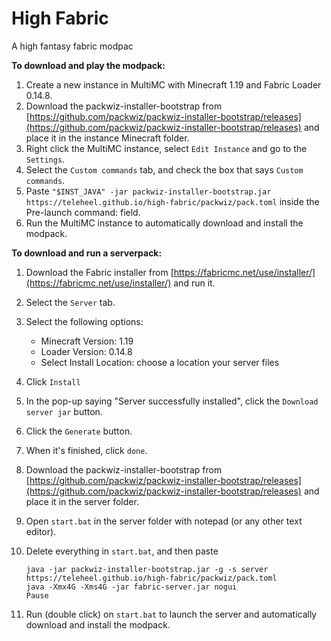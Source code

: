 # High Fabric

A high fantasy fabric modpac

**To download and play the modpack:**

1. Create a new instance in MultiMC with Minecraft 1.19 and Fabric Loader 0.14.8.
2. Download the packwiz-installer-bootstrap from [https://github.com/packwiz/packwiz-installer-bootstrap/releases](https://github.com/packwiz/packwiz-installer-bootstrap/releases) and place it in the instance Minecraft folder.
3. Right click the MultiMC instance, select `Edit Instance` and go to the `Settings`.
4. Select the `Custom commands` tab, and check the box that says `Custom commands`.
5. Paste `"$INST_JAVA" -jar packwiz-installer-bootstrap.jar https://teleheel.github.io/high-fabric/packwiz/pack.toml` inside the Pre-launch command: field.
6. Run the MultiMC instance to automatically download and install the modpack.

**To download and run a serverpack:**

1. Download the Fabric installer from [https://fabricmc.net/use/installer/](https://fabricmc.net/use/installer/) and run it.
2. Select the `Server` tab.
3. Select the following options:
    - Minecraft Version: 1.19
    - Loader Version: 0.14.8
    - Select Install Location: choose a location your server files

4. Click `Install`
5. In the pop-up saying "Server successfully installed", click the `Download server jar` button.
6. Click the `Generate` button.
7. When it's finished, click `done`.
8. Download the packwiz-installer-bootstrap from [https://github.com/packwiz/packwiz-installer-bootstrap/releases](https://github.com/packwiz/packwiz-installer-bootstrap/releases) and place it in the server folder.
9. Open `start.bat` in the server folder with notepad (or any other text editor).
10. Delete everything in `start.bat`, and then paste

        java -jar packwiz-installer-bootstrap.jar -g -s server https://teleheel.github.io/high-fabric/packwiz/pack.toml
        java -Xmx4G -Xms4G -jar fabric-server.jar nogui
        Pause

11. Run (double click) on `start.bat` to launch the server and automatically download and install the modpack.
